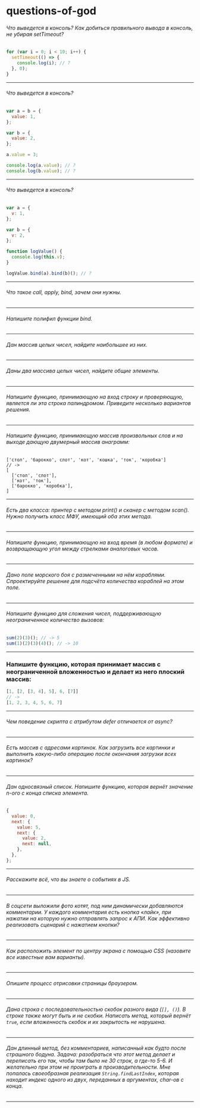 # questions-of-god

###### Что выведется в консоль? Как добиться правильного вывода в консоль, не убирая setTimeout?
```js
for (var i = 0; i < 10; i++) {
  setTimeout(() => {
    console.log(i); // ?
  }, 0);
}
```
---
###### Что выведется в консоль?
```js
var a = b = {
  value: 1,
};

var b = {
  value: 2,
};

a.value = 3;

console.log(a.value); // ?
console.log(b.value); // ?
```

---

###### Что выведется в консоль?
```js
var a = {
  v: 1,
};

var b = {
  v: 2,
};

function logValue() {
  console.log(this.v);
}

logValue.bind(a).bind(b)(); // ?
```

---

###### Что такое call, apply, bind, зачем они нужны.

---

###### Напишите полифил функции bind.

--- 

###### Дан массив целых чисел, найдите наибольшее из них.

---

###### Даны два массива целых чисел, найдите общие элементы.

---

###### Напишите функцию, принимающую на вход строку и проверяющую, является ли эта строка палиндромом. Приведите несколько вариантов решения.

---

###### Напишите функцию, принимающую массив произвольных слов и на выходе дающую двумерный массив анаграмм:
```
['стол', 'барокко', слот', 'кот', 'кошка', 'ток', 'коробка']
// ->
[
  ['стол', 'слот'],
  ['кот', 'ток'],
  ['барокко', 'коробка'],
]
```

---

###### Есть два класса: принтер с методом print() и сканер с методом scan(). Нужно получить класс МФУ, имеющий оба этих метода.

---

###### Напишите функцию, принимающую на вход время (в любом формате) и возвращающую угол между стрелками аналоговых часов.

---

###### Дано поле морского боя с размеченными на нём кораблями. Спроектируйте решение для подсчёта количества кораблей на этом поле.

---

###### Напишите функцию для сложения чисел, поддерживающую неограниченное количество вызовов:
```js
sum(2)(3)(); // -> 5
sum(1)(2)(3)(4)(); // -> 10
```

---

### Напишите функцию, которая принимает массив с неограниченной вложенностью и делает из него плоский массив:
```js
[1, [2, [3, 4], 5], 6, [7]]
// ->
[1, 2, 3, 4, 5, 6, 7]
```

---

###### Чем поведение скрипта с атрибутом defer отличается от async?

---

###### Есть массив с адресами картинок. Как загрузить все картинки и выполнить какую-либо операцию после окончания загрузки всех картинок?

---

###### Дан односвязный список. Напишите функцию, которая вернёт значение n-ого с конца списка элемента.
```js
{
  value: 0,
  next: {
    value: 5,
    next: {
      value: 2,
      next: null,
    },
  },
};
```

---

###### Расскажите всё, что вы знаете о событиях в JS.

---

###### В соцсети выложили фото котят, под ним динамически добавляются комментарии. У каждого комментария есть кнопка «лайк», при нажатии на которую нужно отправлять запрос к АПИ. Как эффективно реализовать сценарий с нажатием кнопки?

---

###### Как расположить элемент по центру экрана с помощью CSS (назовите все известные вам варианты).

---

###### Опишите процесс отрисовки страницы браузером.

---

###### Дана строка с последовательностью скобок разного вида (`[], ()`). В строке также могут быть и не скобки. Написать метод, который вернёт `true`, если вложенность скобок и их закрытость не нарушена.

---

###### Дан длинный метод, без комментариев, написанный как будто после страшного бодуна. Задача: разобраться что этот метод делает и переписать его так, чтобы там было не 30 строк, а где-то 5-6. И желательно при этом не проиграть в производительности. Мне попалась своеобразная реализация `String.findLastIndex`, которая находит индекс одного из двух, переданных в аргументах, char-ов с конца.

---
